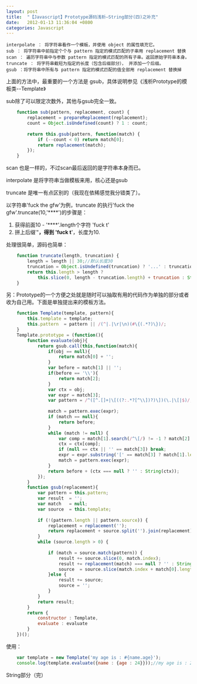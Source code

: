 ```yaml
---
layout: post
title:  "【Javascript】Prototype源码浅析—String部分(四)之补充"
date:   2012-01-13 11:36:04 +0800
categories: Javascript
---
```


    interpolate ： 将字符串看作一个模板，并使用 object 的属性填充它。
    sub ： 将字符串中前指定个个与 pattern 指定的模式匹配的子串用 replacement 替换
    scan ： 遍历字符串中与参数 pattern 指定的模式匹配的所有子串。返回原始字符串本身。 
    truncate ： 将字符串截短为指定的长度（包含后缀部分）， 并添加一个后缀。 
    gsub ：将字符串中所有与 pattern 指定的模式匹配的值全部用 replacement 替换掉

上面的方法中，最重要的一个方法是 gsub，具体说明参见《浅析Prototype的模板类--Template》

sub除了可以限定次数外，其他与gsub完全一致。

```javascript
    function sub(pattern, replacement, count) {
        replacement = prepareReplacement(replacement);
        count = Object.isUndefined(count) ? 1 : count;
    
        return this.gsub(pattern, function(match) {
            if (--count < 0) return match[0];
            return replacement(match);
        });
    }
```
scan 也是一样的，不过scan最后返回的是字符串本身而已。

interpolate 是将字符串当做模板来用，核心还是gsub

truncate 是唯一有点区别的（我现在依稀感觉我分错类了）。

以字符串'fuck the gfw'为例，truncate 的执行'fuck the gfw'.truncate(10,'****')的步骤是：

1. 获得前面10 - '****'.length个字符 'fuck t'
2. 拼上后缀'****'，得到 'fuck t****'，长度为10.

处理很简单，源码也简单：

```javascript
    function truncate(length, truncation) {
        length = length || 30;//默认长度30
        truncation = Object.isUndefined(truncation) ? '...' : truncation;//默认后缀...
        return this.length > length ?
            this.slice(0, length - truncation.length) + truncation : String(this);
    }
```

另：Prototype的一个方便之处就是随时可以抽取有用的代码作为单独的部分或者收为自己用。下面是单独提出来的模板方法。

```javascript
    function Template(template, pattern){
        this.template = template;
        this.pattern  = pattern || /(^|.|\r|\n)(#\{(.*?)\})/;
    }
    Template.prototype = (function(){
        function evaluate(obj){
            return gsub.call(this,function(match){
                if(obj == null){
                    return match[0] + '';
                }
                var before = match[1] || '';
                if(before == '\\'){
                    return match[2];
                }
                var ctx = obj;
                var expr = match[3];
                var pattern = /^([^.[]+|\[((?:.*?[^\\])?)\])(\.|\[|$)/;
    
                match = pattern.exec(expr);
                if (match == null){
                    return before;
                }
                while (match != null) {
                    var comp = match[1].search(/^\[/) != -1 ? match[2].replace(/\\\\]/g, ']') : match[1];
                    ctx = ctx[comp];
                    if (null == ctx || '' == match[3]) break;
                    expr = expr.substring('[' == match[3] ? match[1].length : match[0].length);
                    match = pattern.exec(expr);
                }
                return before + (ctx === null ? '' : String(ctx));
            });
        }
        function gsub(replacement){
            var pattern = this.pattern;
            var result  = '';
            var match   = null;
            var source  = this.template;
    
            if (!(pattern.length || pattern.source)) {
                replacement = replacement('');
                return replacement + source.split('').join(replacement) + replacement;
            }
            while (source.length > 0) {
    
                if (match = source.match(pattern)) {
                    result += source.slice(0, match.index);
                    result += replacement(match) === null ? '' : String(replacement(match));
                    source  = source.slice(match.index + match[0].length);
                }else {
                    result += source;
                    source = '';
                }
            }
            return result;
        }
        return {
            constructor : Template,
            evaluate : evaluate
        }
    })();
```

使用：
```javascript
    var template = new Template('my age is : #{name.age}');
    console.log(template.evaluate({name : {age : 24}}));//my age is : 24
```

String部分（完）
